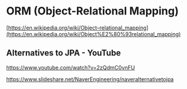 # ORM (Object-Relational Mapping)

[https://en.wikipedia.org/wiki/Object–relational_mapping](https://en.wikipedia.org/wiki/Object%E2%80%93relational_mapping)

## Alternatives to JPA - YouTube

<https://www.youtube.com/watch?v=2zQdmC0vnFU>

<https://www.slideshare.net/NaverEngineering/naveralternativetojpa>
